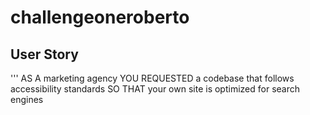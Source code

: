 # challengeoneroberto

## User Story

'''
AS A marketing agency
YOU REQUESTED a codebase that follows accessibility standards
SO THAT your own site is optimized for search engines 
